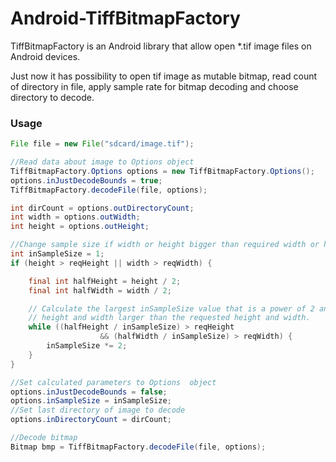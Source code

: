 # Android-TiffBitmapFactory
TiffBitmapFactory is an Android library that allow open *.tif image files on Android devices.

Just now it has possibility to open tif image as mutable bitmap, read count of directory in file, apply sample rate for bitmap decoding and choose directory to decode.

### Usage
```Java
File file = new File("sdcard/image.tif");

//Read data about image to Options object
TiffBitmapFactory.Options options = new TiffBitmapFactory.Options();
options.inJustDecodeBounds = true;
TiffBitmapFactory.decodeFile(file, options);

int dirCount = options.outDirectoryCount;
int width = options.outWidth;
int height = options.outHeight;

//Change sample size if width or height bigger than required width or height
int inSampleSize = 1;
if (height > reqHeight || width > reqWidth) {

    final int halfHeight = height / 2;
    final int halfWidth = width / 2;

    // Calculate the largest inSampleSize value that is a power of 2 and keeps both
    // height and width larger than the requested height and width.
    while ((halfHeight / inSampleSize) > reqHeight
                    && (halfWidth / inSampleSize) > reqWidth) {
        inSampleSize *= 2;
    }
}

//Set calculated parameters to Options  object
options.inJustDecodeBounds = false;
options.inSampleSize = inSampleSize;
//Set last directory of image to decode
options.inDirectoryCount = dirCount;

//Decode bitmap
Bitmap bmp = TiffBitmapFactory.decodeFile(file, options);
```

